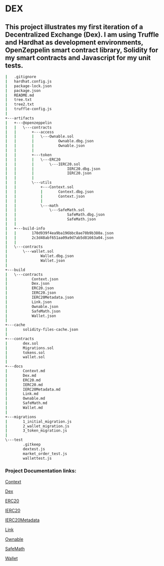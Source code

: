 # DEX

## This project illustrates my first iteration of a Decentralized Exchange (Dex). I am using Truffle and Hardhat as development environments, OpenZeppelin smart contract library, Solidity for my smart contracts and Javascript for my unit tests.


```bash
|   .gitignore
|   hardhat.config.js
|   package-lock.json
|   package.json
|   README.md
|   tree.txt
|   tree2.txt
|   truffle-config.js
|   
+---artifacts
|   +---@openzeppelin
|   |   \---contracts
|   |       +---access
|   |       |   \---Ownable.sol
|   |       |           Ownable.dbg.json
|   |       |           Ownable.json
|   |       |           
|   |       +---token
|   |       |   \---ERC20
|   |       |       \---IERC20.sol
|   |       |               IERC20.dbg.json
|   |       |               IERC20.json
|   |       |               
|   |       \---utils
|   |           +---Context.sol
|   |           |       Context.dbg.json
|   |           |       Context.json
|   |           |       
|   |           \---math
|   |               \---SafeMath.sol
|   |                       SafeMath.dbg.json
|   |                       SafeMath.json
|   |                       
|   +---build-info
|   |       170d939f4ea9ba196bbc8ae70b9b380a.json
|   |       2c3d48abf651aa09a9d7ab5d81663a04.json
|   |       
|   \---contracts
|       \---wallet.sol
|               Wallet.dbg.json
|               Wallet.json
|               
+---build
|   \---contracts
|           Context.json
|           Dex.json
|           ERC20.json
|           IERC20.json
|           IERC20Metadata.json
|           Link.json
|           Ownable.json
|           SafeMath.json
|           Wallet.json
|           
+---cache
|       solidity-files-cache.json
|       
+---contracts
|       dex.sol
|       Migrations.sol
|       tokens.sol
|       wallet.sol
|       
+---docs
|       Context.md
|       Dex.md
|       ERC20.md
|       IERC20.md
|       IERC20Metadata.md
|       Link.md
|       Ownable.md
|       SafeMath.md
|       Wallet.md
|       
+---migrations
|       1_initial_migration.js
|       2_wallet_migration.js
|       3_token_migration.js
|                  
\---test
        .gitkeep
        dextest.js
        market_order_test.js
        wallettest.js
```

### Project Documentation links:

[Context](https://github.com/Oliver-Ryall/dex/blob/master/docs/Context.md)

[Dex](https://github.com/Oliver-Ryall/dex/blob/master/docs/Dex.md)

[ERC20](https://github.com/Oliver-Ryall/dex/blob/master/docs/ERC20.md)

[IERC20](https://github.com/Oliver-Ryall/dex/blob/master/docs/IERC20.md)

[IERC20Metadata](https://github.com/Oliver-Ryall/dex/blob/master/docs/IERC20Metadata.md)

[Link](https://github.com/Oliver-Ryall/dex/blob/master/docs/Link.md)

[Ownable](https://github.com/Oliver-Ryall/dex/blob/master/docs/Ownable.md)

[SafeMath](https://github.com/Oliver-Ryall/dex/blob/master/docs/SafeMath.md)

[Wallet](https://github.com/Oliver-Ryall/dex/blob/master/docs/Wallet.md)
